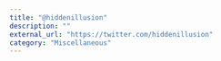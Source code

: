 ```yaml
---
title: "@hiddenillusion"
description: ""
external_url: "https://twitter.com/hiddenillusion"
category: "Miscellaneous"
---
```

